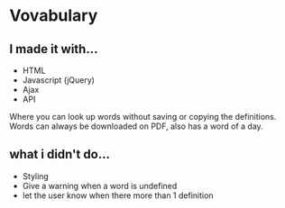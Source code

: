 
# Vovabulary

## I made it with...
* HTML
* Javascript (jQuery)
* Ajax
* API

Where you can look up words without saving or copying the definitions. Words can always be downloaded on PDF, also has a word of a day.

## what i didn't do...
* Styling
* Give a warning when a word is undefined
* let the user know when there more than 1 definition
